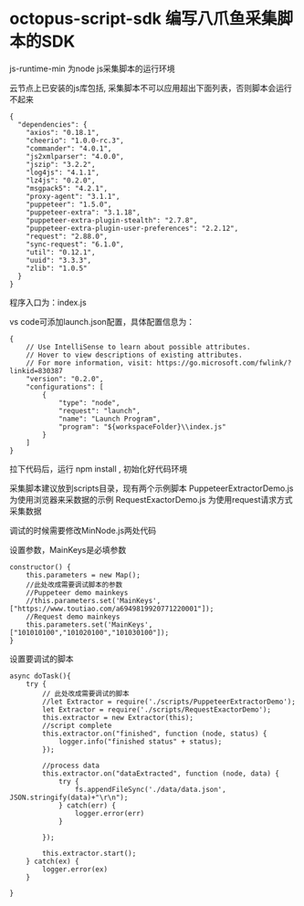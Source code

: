 # octopus-script-sdk 编写八爪鱼采集脚本的SDK
js-runtime-min 为node js采集脚本的运行环境

云节点上已安装的js库包括, 采集脚本不可以应用超出下面列表，否则脚本会运行不起来
```
{
  "dependencies": {
    "axios": "0.18.1",
    "cheerio": "1.0.0-rc.3",
    "commander": "4.0.1",
    "js2xmlparser": "4.0.0",
    "jszip": "3.2.2",
    "log4js": "4.1.1",
    "lz4js": "0.2.0",
    "msgpack5": "4.2.1",
    "proxy-agent": "3.1.1",
    "puppeteer": "1.5.0",
    "puppeteer-extra": "3.1.18",
    "puppeteer-extra-plugin-stealth": "2.7.8",
    "puppeteer-extra-plugin-user-preferences": "2.2.12",
    "request": "2.88.0",
    "sync-request": "6.1.0",
    "util": "0.12.1",
    "uuid": "3.3.3",
    "zlib": "1.0.5"
  }
}
```
程序入口为：index.js

vs code可添加launch.json配置，具体配置信息为：

```
{
    // Use IntelliSense to learn about possible attributes.
    // Hover to view descriptions of existing attributes.
    // For more information, visit: https://go.microsoft.com/fwlink/?linkid=830387
    "version": "0.2.0",
    "configurations": [
        {
            "type": "node",
            "request": "launch",
            "name": "Launch Program",
            "program": "${workspaceFolder}\\index.js"
        }
    ]
}
```

拉下代码后，运行 npm install , 初始化好代码环境

采集脚本建议放到scripts目录，现有两个示例脚本
PuppeteerExtractorDemo.js  为使用浏览器来采数据的示例
RequestExactorDemo.js 为使用request请求方式采集数据

调试的时候需要修改MinNode.js两处代码

设置参数，MainKeys是必填参数
```
constructor() {
    this.parameters = new Map();
    //此处改成需要调试脚本的参数
    //Puppeteer demo mainkeys
    //this.parameters.set('MainKeys',["https://www.toutiao.com/a6949819920771220001"]);
    //Request demo mainkeys
    this.parameters.set('MainKeys',["101010100","101020100","101030100"]);
}
```

设置要调试的脚本
```
async doTask(){
    try {
        // 此处改成需要调试的脚本
        //let Extractor = require('./scripts/PuppeteerExtractorDemo');
        let Extractor = require('./scripts/RequestExactorDemo');
        this.extractor = new Extractor(this);
        //script complete
        this.extractor.on("finished", function (node, status) {
            logger.info("finished status" + status);
        });

        //process data
        this.extractor.on("dataExtracted", function (node, data) {
            try {
                fs.appendFileSync('./data/data.json', JSON.stringify(data)+"\r\n");
            } catch(err) {
                logger.error(err)
            }
            
        });

        this.extractor.start();
    } catch(ex) {
        logger.error(ex)
    }
    
}
```
